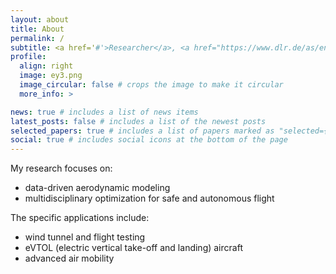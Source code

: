 ```yaml
---
layout: about
title: About
permalink: /
subtitle: <a href='#'>Researcher</a>, <a href="https://www.dlr.de/as/en/">Institute of Aerodynamics and Flow Technology</a>, <a href="https://www.dlr.de/en/">DLR</a>
profile:
  align: right
  image: ey3.png
  image_circular: false # crops the image to make it circular
  more_info: >

news: true # includes a list of news items
latest_posts: false # includes a list of the newest posts
selected_papers: true # includes a list of papers marked as "selected={true}"
social: true # includes social icons at the bottom of the page
---
```


My research focuses on:
- data-driven aerodynamic modeling
- multidisciplinary optimization for safe and autonomous flight

The specific applications include:
- wind tunnel and flight testing
- eVTOL (electric vertical take-off and landing) aircraft 
- advanced air mobility
